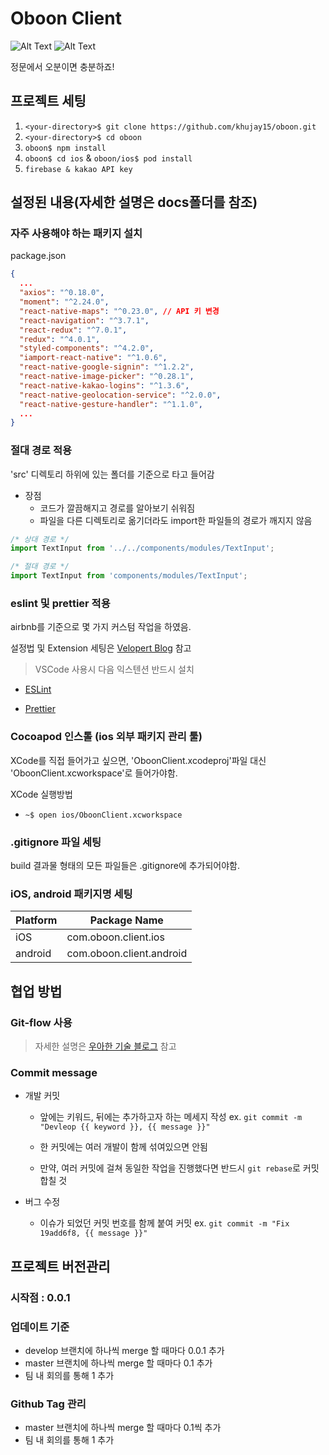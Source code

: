# Oboon Client

![Alt Text](https://github.com/khujay15/react-native-kick-App/blob/master/docs/MAIN_PROCESS.gif) ![Alt Text](https://github.com/khujay15/react-native-kick-App/blob/master/docs/Android_MAIN_PROCESS.gif)

정문에서 오분이면 충분하죠!

## 프로젝트 세팅

1. `<your-directory>$ git clone https://github.com/khujay15/oboon.git`
2. `<your-directory>$ cd oboon`
3. `oboon$ npm install`
4. `oboon$ cd ios` & `oboon/ios$ pod install`
5. `firebase & kakao API key`

## 설정된 내용(자세한 설명은 docs폴더를 참조)

### 자주 사용해야 하는 패키지 설치

package.json

```json
{
  ...
  "axios": "^0.18.0",
  "moment": "^2.24.0",
  "react-native-maps": "^0.23.0", // API 키 변경
  "react-navigation": "^3.7.1",
  "react-redux": "^7.0.1",
  "redux": "^4.0.1",
  "styled-components": "^4.2.0",
  "iamport-react-native": "^1.0.6",
  "react-native-google-signin": "^1.2.2",
  "react-native-image-picker": "^0.28.1",
  "react-native-kakao-logins": "^1.3.6",
  "react-native-geolocation-service": "^2.0.0",
  "react-native-gesture-handler": "^1.1.0",
  ...
}
```

### 절대 경로 적용

'src' 디렉토리 하위에 있는 폴더를 기준으로 타고 들어감

- 장점
  - 코드가 깔끔해지고 경로를 알아보기 쉬워짐
  - 파일을 다른 디렉토리로 옮기더라도 import한 파일들의 경로가 깨지지 않음

```javascript
/* 상대 경로 */
import TextInput from '../../components/modules/TextInput';

/* 절대 경로 */
import TextInput from 'components/modules/TextInput';
```

### eslint 및 prettier 적용

airbnb를 기준으로 몇 가지 커스텀 작업을 하였음.

설정법 및 Extension 세팅은 [Velopert Blog](https://velog.io/@velopert/eslint-and-prettier-in-react) 참고

> VSCode 사용시 다음 익스텐션 반드시 설치

- [ESLint](https://marketplace.visualstudio.com/itemdetails?itemName=dbaeumer.vscode-eslint)

- [Prettier](https://marketplace.visualstudio.com/itemdetails?itemName=esbenp.prettier-vscode)

### Cocoapod 인스톨 (ios 외부 패키지 관리 툴)

XCode를 직접 들어가고 싶으면, 'OboonClient.xcodeproj'파일 대신 'OboonClient.xcworkspace'로 들어가야함.

XCode 실행방법

- `~$ open ios/OboonClient.xcworkspace`

### .gitignore 파일 세팅

build 결과물 형태의 모든 파일들은 .gitignore에 추가되어야함.

### iOS, android 패키지명 세팅

| Platform | Package Name             |
| -------- | ------------------------ |
| iOS      | com.oboon.client.ios     |
| android  | com.oboon.client.android |

## 협업 방법

### Git-flow 사용

> 자세한 설명은 [우아한 기술 블로그](http://woowabros.github.io/experience/2017/10/30/baemin-mobile-git-branch-strategy.html) 참고

### Commit message

- 개발 커밋

  - 앞에는 키워드, 뒤에는 추가하고자 하는 메세지 작성
    ex. `git commit -m "Devleop {{ keyword }}, {{ message }}"`

  - 한 커밋에는 여러 개발이 함께 섞여있으면 안됨

  - 만약, 여러 커밋에 걸쳐 동일한 작업을 진행했다면 반드시 `git rebase`로 커밋 합칠 것

- 버그 수정

  - 이슈가 되었던 커밋 번호를 함께 붙여 커밋
    ex. `git commit -m "Fix 19add6f8, {{ message }}"`

## 프로젝트 버전관리

### 시작점 : 0.0.1

### 업데이트 기준

- develop 브랜치에 하나씩 merge 할 때마다 0.0.1 추가
- master 브랜치에 하나씩 merge 할 때마다 0.1 추가
- 팀 내 회의를 통해 1 추가

### Github Tag 관리

- master 브랜치에 하나씩 merge 할 때마다 0.1씩 추가
- 팀 내 회의를 통해 1 추가
